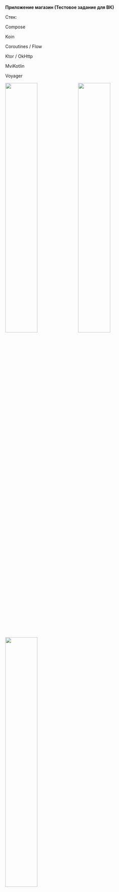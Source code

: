 **Приложение магазин (Тестовое задание для ВК)**

Стек:

Compose

Koin

Coroutines / Flow

Ktor / OkHttp

MviKotlin

Voyager

<img src="https://github.com/gleb1k/VKshop/assets/94959816/264445d5-d6ab-4326-ba4f-24f167440007" width="45%">
<img src="https://github.com/gleb1k/VKshop/assets/94959816/3f369489-8bd7-4839-a049-dc6c608e827f" width="45%">
<img src="https://github.com/gleb1k/VKshop/assets/94959816/4abdbbfd-f1ef-44e7-979c-f25602571f2e" width="45%">
